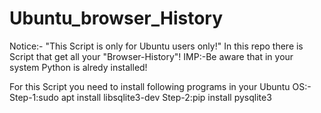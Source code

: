 # Ubuntu_browser_History
Notice:- "This Script is only for Ubuntu users only!" In this repo there is Script that get all your "Browser-History"! 
IMP:-Be aware that in your system Python is alredy installed!


For this Script you need to install following programs in your Ubuntu OS:-
Step-1:sudo apt install libsqlite3-dev
Step-2:pip install pysqlite3

